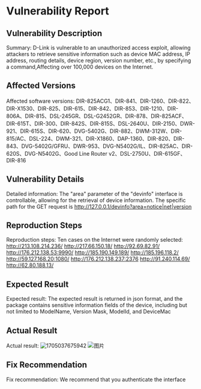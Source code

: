 # Vulnerability Report

## Vulnerability Description
Summary: D-Link is vulnerable to an unauthorized access exploit, allowing attackers to retrieve sensitive information such as device MAC address, IP address, routing details, device region, version number, etc., by specifying a command,Affecting over 100,000 devices on the Internet.

## Affected Versions
Affected software versions: DIR-825ACG1、DIR-841、DIR-1260、DIR-822、DIR-X1530、DIR-825、DIR-615、DIR-842、DIR-853、DIR-1210、DIR-806A、DIR-815、DSL-245GR、DSL-G2452GR、DIR-878、DIR-825ACF、DIR-615T、DIR-300、DIR-842S、DIR-815S、DSL-2640U、DIR-2150、DWR-921、DIR-615S、DIR-620、DVG-5402G、DIR-882、DWM-312W、DIR-815/AC、DSL-224、DWM-321、DIR-X1860、DAP-1360、DIR-820、DIR-843、DVG-5402G/GFRU、DWR-953、DVG-N5402G/IL、DIR-825AC、DIR-620S、DVG-N5402G、Good Line Router v2、DSL-2750U、DIR-615GF、DIR-816

## Vulnerability Details
Detailed information: The "area" parameter of the "devinfo" interface is controllable, allowing for the retrieval of device information. The specific path for the GET request is http://127.0.0.1/devinfo?area=notice|net|version

## Reproduction Steps
Reproduction steps: Ten cases on the Internet were randomly selected:
http://213.108.214.236/
http://217.66.150.18/
http://92.69.82.91/
http://176.212.138.53:9990/
http://185.190.149.189/
http://185.196.118.2/
http://59.127.168.20:1080/
http://176.212.138.237:2376
http://91.240.114.69/
http://62.80.188.13/

## Expected Result
Expected result: The expected result is returned in json format, and the package contains sensitive information fields of the device, including but not limited to ModelName, Version Mask, ModelId, and DeviceMac

## Actual Result
Actual result: ![1705037675942](https://github.com/999zzzzz/D-Link/assets/156400365/a8d7a00f-d2b2-4be2-9ed9-ccedc8f93372)
![图片](https://github.com/999zzzzz/D-Link/assets/156400365/1f4a0b13-ac53-472e-8e83-cf3c0649a1e2)

## Fix Recommendation
Fix recommendation: We recommend that you authenticate the interface

